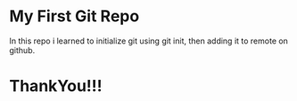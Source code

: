 # My First Git Repo
In this repo i learned to initialize git using git init, then adding it to remote on github.

# ThankYou!!!

